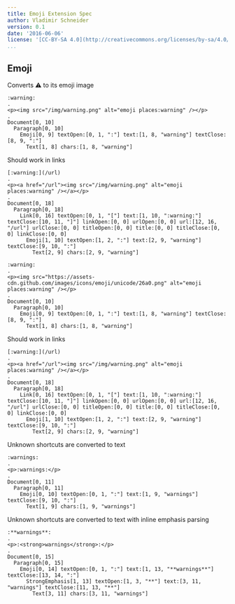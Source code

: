 ```yaml
---
title: Emoji Extension Spec
author: Vladimir Schneider
version: 0.1
date: '2016-06-06'
license: '[CC-BY-SA 4.0](http://creativecommons.org/licenses/by-sa/4.0/)'
...
```


## Emoji

Converts :warning: to its emoji image

```````````````````````````````` example Emoji: 1
:warning:
.
<p><img src="/img/warning.png" alt="emoji places:warning" /></p>
.
Document[0, 10]
  Paragraph[0, 10]
    Emoji[0, 9] textOpen:[0, 1, ":"] text:[1, 8, "warning"] textClose:[8, 9, ":"]
      Text[1, 8] chars:[1, 8, "warning"]
````````````````````````````````


Should work in links

```````````````````````````````` example Emoji: 2
[:warning:](/url)
.
<p><a href="/url"><img src="/img/warning.png" alt="emoji places:warning" /></a></p>
.
Document[0, 18]
  Paragraph[0, 18]
    Link[0, 16] textOpen:[0, 1, "["] text:[1, 10, ":warning:"] textClose:[10, 11, "]"] linkOpen:[0, 0] urlOpen:[0, 0] url:[12, 16, "/url"] urlClose:[0, 0] titleOpen:[0, 0] title:[0, 0] titleClose:[0, 0] linkClose:[0, 0]
      Emoji[1, 10] textOpen:[1, 2, ":"] text:[2, 9, "warning"] textClose:[9, 10, ":"]
        Text[2, 9] chars:[2, 9, "warning"]
````````````````````````````````


```````````````````````````````` example(Emoji: 3) options(url)
:warning:
.
<p><img src="https://assets-cdn.github.com/images/icons/emoji/unicode/26a0.png" alt="emoji places:warning" /></p>
.
Document[0, 10]
  Paragraph[0, 10]
    Emoji[0, 9] textOpen:[0, 1, ":"] text:[1, 8, "warning"] textClose:[8, 9, ":"]
      Text[1, 8] chars:[1, 8, "warning"]
````````````````````````````````


Should work in links

```````````````````````````````` example Emoji: 4
[:warning:](/url)
.
<p><a href="/url"><img src="/img/warning.png" alt="emoji places:warning" /></a></p>
.
Document[0, 18]
  Paragraph[0, 18]
    Link[0, 16] textOpen:[0, 1, "["] text:[1, 10, ":warning:"] textClose:[10, 11, "]"] linkOpen:[0, 0] urlOpen:[0, 0] url:[12, 16, "/url"] urlClose:[0, 0] titleOpen:[0, 0] title:[0, 0] titleClose:[0, 0] linkClose:[0, 0]
      Emoji[1, 10] textOpen:[1, 2, ":"] text:[2, 9, "warning"] textClose:[9, 10, ":"]
        Text[2, 9] chars:[2, 9, "warning"]
````````````````````````````````


Unknown shortcuts are converted to text

```````````````````````````````` example Emoji: 5
:warnings:
.
<p>:warnings:</p>
.
Document[0, 11]
  Paragraph[0, 11]
    Emoji[0, 10] textOpen:[0, 1, ":"] text:[1, 9, "warnings"] textClose:[9, 10, ":"]
      Text[1, 9] chars:[1, 9, "warnings"]
````````````````````````````````


Unknown shortcuts are converted to text with inline emphasis parsing

```````````````````````````````` example Emoji: 6
:**warnings**:
.
<p>:<strong>warnings</strong>:</p>
.
Document[0, 15]
  Paragraph[0, 15]
    Emoji[0, 14] textOpen:[0, 1, ":"] text:[1, 13, "**warnings**"] textClose:[13, 14, ":"]
      StrongEmphasis[1, 13] textOpen:[1, 3, "**"] text:[3, 11, "warnings"] textClose:[11, 13, "**"]
        Text[3, 11] chars:[3, 11, "warnings"]
````````````````````````````````


